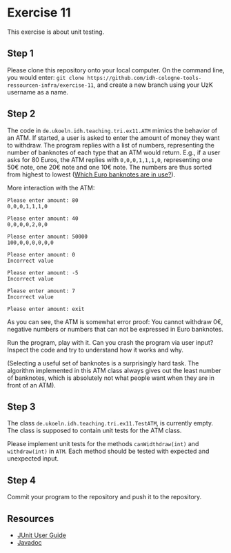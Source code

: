 # Exercise 11

This exercise is about unit testing.

## Step 1

Please clone this repository onto your local computer. On the command line, you would enter: `git clone https://github.com/idh-cologne-tools-ressourcen-infra/exercise-11`, and create a new branch using your UzK username as a name.

## Step 2
The code in `de.ukoeln.idh.teaching.tri.ex11.ATM` mimics the behavior of an ATM. If started, a user is asked to enter the amount of money they want to withdraw. The program replies with a list of numbers, representing the number of banknotes of each type that an ATM would return. E.g., if a user asks for 80 Euros, the ATM replies with `0,0,0,1,1,1,0`, representing one 50€ note, one 20€ note and one 10€ note. The numbers are thus sorted from highest to lowest ([Which Euro banknotes are in use?](https://en.wikipedia.org/wiki/Euro_banknotes)). 

More interaction with the ATM:
```
Please enter amount: 80
0,0,0,1,1,1,0

Please enter amount: 40
0,0,0,0,2,0,0

Please enter amount: 50000
100,0,0,0,0,0,0

Please enter amount: 0
Incorrect value

Please enter amount: -5
Incorrect value

Please enter amount: 7
Incorrect value

Please enter amount: exit
```

As you can see, the ATM is somewhat error proof: You cannot withdraw 0€, negative numbers or numbers that can not be expressed in Euro banknotes.

Run the program, play with it. Can you crash the program via user input? Inspect the code and try to understand how it works and why.

(Selecting a useful set of banknotes is a surprisingly hard task. The algorithm implemented in this ATM class always gives out the least number of banknotes, which is absolutely not what people want when they are in front of an ATM).

## Step 3
The class `de.ukoeln.idh.teaching.tri.ex11.TestATM`, is currently empty. The class is supposed to contain unit tests for the ATM class.

Please implement unit tests for the methods `canWidthdraw(int)` and `withdraw(int)` in `ATM`. Each method should be tested with expected and unexpected input.

## Step 4
Commit your program to the repository and push it to the repository.

## Resources

- [JUnit User Guide](https://junit.org/junit5/docs/current/user-guide/)
- [Javadoc](https://javadoc.io/doc/org.junit.jupiter/junit-jupiter-api/latest/index.html)